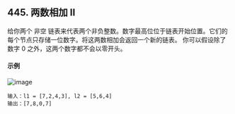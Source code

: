 ## 445. 两数相加 II
给你两个 非空 链表来代表两个非负整数。数字最高位位于链表开始位置。它们的每个节点只存储一位数字。将这两数相加会返回一个新的链表。
你可以假设除了数字 0 之外，这两个数字都不会以零开头。

#### 示例
![image](https://user-images.githubusercontent.com/33354873/192724377-f31ef3f5-63f9-4394-89d6-d93ddd1ffcee.png)
```
输入：l1 = [7,2,4,3], l2 = [5,6,4]
输出：[7,8,0,7]
```

